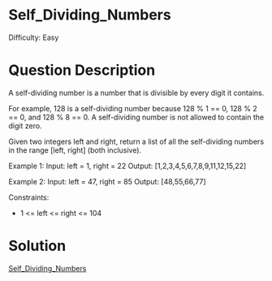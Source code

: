 
# Self_Dividing_Numbers

Difficulty: Easy

# Question Description

A self-dividing number is a number that is divisible by every digit it contains.

For example, 128 is a self-dividing number because 128 % 1 == 0, 128 % 2 == 0, and 128 % 8 == 0.
A self-dividing number is not allowed to contain the digit zero.

Given two integers left and right, return a list of all the self-dividing numbers in the range [left, right] (both inclusive).

Example 1:
Input: left = 1, right = 22
Output: [1,2,3,4,5,6,7,8,9,11,12,15,22]

Example 2:
Input: left = 47, right = 85
Output: [48,55,66,77]

Constraints:

- 1 <= left <= right <= 104

# Solution

[Self_Dividing_Numbers]([728]Self_Dividing_Numbers.py)

    
